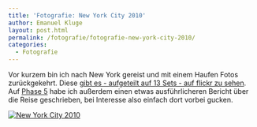 ```yaml
---
title: 'Fotografie: New York City 2010'
author: Emanuel Kluge
layout: post.html
permalink: /fotografie/fotografie-new-york-city-2010/
categories:
  - Fotografie
---
```


Vor kurzem bin ich nach New York gereist und mit einem Haufen Fotos zurückgekehrt. Diese [gibt es - aufgeteilt auf 13 Sets - auf flickr zu sehen][flickr]. Auf [Phase 5][phase5] habe ich außerdem einen etwas ausführlicheren Bericht über die Reise geschrieben, bei Interesse also einfach dort vorbei gucken.

<a href="http://www.flickr.com/photos/herschel_r/collections/72157600011180896/">
  <noscript data-src="/wp-content/uploads/2010/06/new-york-city.jpg" data-alt="New York City 2010">
<img src="/wp-content/uploads/2010/06/new-york-city.jpg" alt="New York City 2010">
</noscript>
</a>

[flickr]: https://www.flickr.com/photos/herschel_r/collections/72157600011180896/
[phase5]: http://phase-5.github.io/aus-dem-leben/new-york-2010-die-fotografische-ausbeute/
